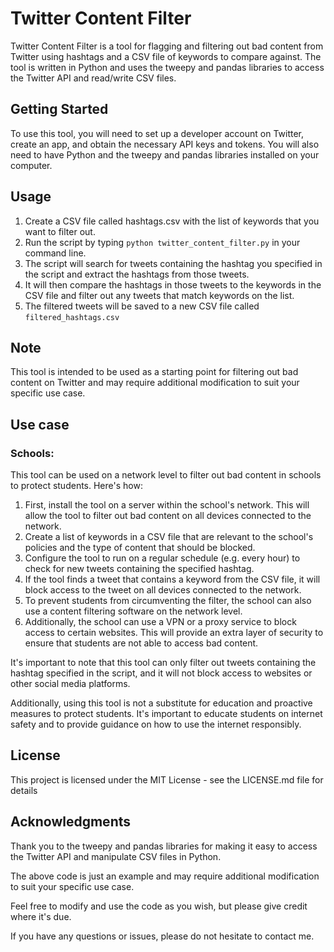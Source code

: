 # Twitter Content Filter
Twitter Content Filter is a tool for flagging and filtering out bad content from Twitter using hashtags and a CSV file of keywords to compare against. The tool is written in Python and uses the tweepy and pandas libraries to access the Twitter API and read/write CSV files.

## Getting Started
To use this tool, you will need to set up a developer account on Twitter, create an app, and obtain the necessary API keys and tokens. You will also need to have Python and the tweepy and pandas libraries installed on your computer.

## Usage
1. Create a CSV file called hashtags.csv with the list of keywords that you want to filter out.
2. Run the script by typing `python twitter_content_filter.py` in your command line.
3. The script will search for tweets containing the hashtag you specified in the script and extract the hashtags from those tweets.
4. It will then compare the hashtags in those tweets to the keywords in the CSV file and filter out any tweets that match keywords on the list.
5. The filtered tweets will be saved to a new CSV file called `filtered_hashtags.csv`

## Note
This tool is intended to be used as a starting point for filtering out bad content on Twitter and may require additional modification to suit your specific use case.

## Use case
### Schools:
This  tool can be used on a network level to filter out bad content in schools to protect students. Here's how:

1. First, install the tool on a server within the school's network. This will allow the tool to filter out bad content on all devices connected to the network.
2. Create a list of keywords in a CSV file that are relevant to the school's policies and the type of content that should be blocked.
3. Configure the tool to run on a regular schedule (e.g. every hour) to check for new tweets containing the specified hashtag.
4. If the tool finds a tweet that contains a keyword from the CSV file, it will block access to the tweet on all devices connected to the network.
5. To prevent students from circumventing the filter, the school can also use a content filtering software on the network level.
6. Additionally, the school can use a VPN or a proxy service to block access to certain websites. This will provide an extra layer of security to ensure that students are not able to access bad content.

It's important to note that this tool can only filter out tweets containing the hashtag specified in the script, and it will not block access to websites or other social media platforms.

Additionally, using this tool is not a substitute for education and proactive measures to protect students. It's important to educate students on internet safety and to provide guidance on how to use the internet responsibly.

## License
This project is licensed under the MIT License - see the LICENSE.md file for details

## Acknowledgments
Thank you to the tweepy and pandas libraries for making it easy to access the Twitter API and manipulate CSV files in Python.

The above code is just an example and may require additional modification to suit your specific use case.

Feel free to modify and use the code as you wish, but please give credit where it's due.

If you have any questions or issues, please do not hesitate to contact me.
